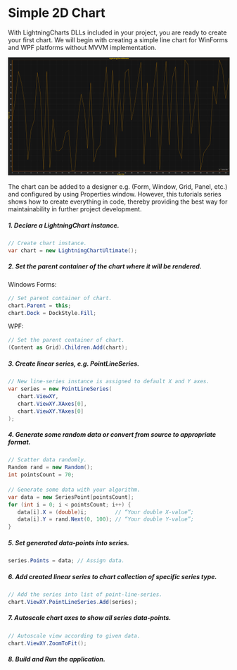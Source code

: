 # Simple 2D Chart

With LightningCharts DLLs included in your project, you are ready to create your first chart. We will begin with creating a simple line chart for WinForms and WPF platforms without MVVM implementation.

![](./assets/Tutorial_First_Chart_Reuslt.png)

The chart can be added to a designer e.g. \(Form, Window, Grid, Panel, etc.\) and configured by using Properties window. However, this tutorials series shows how to create everything in code, thereby providing the best way for maintainability in further project development.

##### 1. Declare a LightningChart instance.

```csharp
// Create chart instance.
var chart = new LightningChartUltimate();
```

##### 2. Set the parent container of the chart where it will be rendered.

   Windows Forms:

```csharp
// Set parent container of chart.
chart.Parent = this; 
chart.Dock = DockStyle.Fill;
```

   WPF:

```csharp
// Set the parent container of chart.
(Content as Grid).Children.Add(chart);
```

##### 3. Create linear series, e.g. PointLineSeries.

```csharp
// New line-series instance is assigned to default X and Y axes.
var series = new PointLineSeries(
   chart.ViewXY,
   chart.ViewXY.XAxes[0],
   chart.ViewXY.YAxes[0]
);
```

##### 4. Generate some random data or convert from source to appropriate format.

```csharp
// Scatter data randomly.
Random rand = new Random(); 
int pointsCount = 70; 

// Generate some data with your algorithm.
var data = new SeriesPoint[pointsCount]; 
for (int i = 0; i < pointsCount; i++) {  
   data[i].X = (double)i;         // “Your double X-value”; 
   data[i].Y = rand.Next(0, 100); // “Your double Y-value”; 
}
```

##### 5. Set generated data-points into series.

```csharp
series.Points = data; // Assign data.
```

##### 6. Add created linear series to chart collection of specific series type.

```csharp
// Add the series into list of point-line-series.
chart.ViewXY.PointLineSeries.Add(series);
```

##### 7. Autoscale chart axes to show all series data-points.

```csharp
// Autoscale view according to given data. 
chart.ViewXY.ZoomToFit();
```

##### 8. Build and Run the application.

